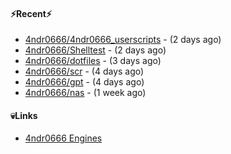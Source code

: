 #### ⚡Recent⚡

- [4ndr0666/4ndr0666_userscripts](https://github.com/4ndr0666/4ndr0666_userscripts) - (2 days ago)
- [4ndr0666/Shelltest](https://github.com/4ndr0666/Shelltest) - (2 days ago)
- [4ndr0666/dotfiles](https://github.com/4ndr0666/dotfiles) - (3 days ago)
- [4ndr0666/scr](https://github.com/4ndr0666/scr) - (4 days ago)
- [4ndr0666/gpt](https://github.com/4ndr0666/gpt) - (4 days ago)
- [4ndr0666/nas](https://github.com/4ndr0666/nas) - (1 week ago)

#### 💀Links

- [4ndr0666 Engines](https://github.com/hoothin/SearchJumper/discussions/73)


